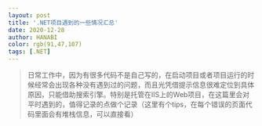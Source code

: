 ```yaml
---
layout: post
title: '.NET项目遇到的一些情况汇总'
date: 2020-12-28
author: HANABI
color: rgb(91,47,107)
tags: [.NET]
---
```


> 日常工作中，因为有很多代码不是自己写的，在启动项目或者项目运行的时候经常会出现各种没有遇到过的问题，而且光凭借提示信息很难定位到具体原因，只能借助搜索引擎。特别是托管在IIS上的Web项目，在这篇里会对平时遇到的，值得记录的点做个记录（这里有个tips，在每个错误的页面代码里面会有堆栈信息，可以直接看）
